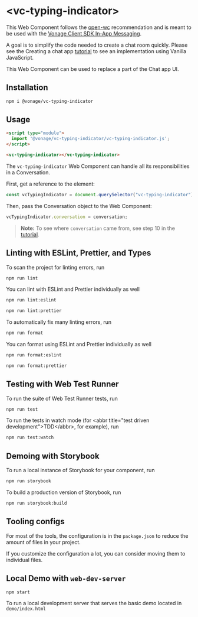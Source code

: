# \<vc-typing-indicator>

This Web Component follows the [open-wc](https://github.com/open-wc/open-wc) recommendation and is meant to be used with the [Vonage Client SDK In-App Messaging](https://developer.nexmo.com/client-sdk/in-app-messaging/overview).

A goal is to simplify the code needed to create a chat room quickly. Please see the Creating a chat app [tutorial](https://developer.nexmo.com/client-sdk/tutorials/in-app-messaging/introduction/javascript) to see an implementation using Vanilla JavaScript.

This Web Component can be used to replace a part of the Chat app UI.

## Installation
```bash
npm i @vonage/vc-typing-indicator
```

## Usage
```html
<script type="module">
  import '@vonage/vc-typing-indicator/vc-typing-indicator.js';
</script>

<vc-typing-indicator></vc-typing-indicator>
```
The `vc-typing-indicator` Web Component can handle all its responsibilities in a Conversation.

First, get a reference to the element:
```js
const vcTypingIndicator = document.querySelector("vc-typing-indicator");
```

Then, pass the Conversation object to the Web Component:
```js
vcTypingIndicator.conversation = conversation;
```
> **Note:** To see where `conversation` came from, see step 10 in the [tutorial](https://developer.nexmo.com/client-sdk/tutorials/in-app-messaging/client-sdk/in-app-messaging/join-conversation/javascript).

## Linting with ESLint, Prettier, and Types
To scan the project for linting errors, run
```bash
npm run lint
```

You can lint with ESLint and Prettier individually as well
```bash
npm run lint:eslint
```
```bash
npm run lint:prettier
```

To automatically fix many linting errors, run
```bash
npm run format
```

You can format using ESLint and Prettier individually as well
```bash
npm run format:eslint
```
```bash
npm run format:prettier
```

## Testing with Web Test Runner
To run the suite of Web Test Runner tests, run
```bash
npm run test
```

To run the tests in watch mode (for &lt;abbr title=&#34;test driven development&#34;&gt;TDD&lt;/abbr&gt;, for example), run

```bash
npm run test:watch
```

## Demoing with Storybook
To run a local instance of Storybook for your component, run
```bash
npm run storybook
```

To build a production version of Storybook, run
```bash
npm run storybook:build
```


## Tooling configs

For most of the tools, the configuration is in the `package.json` to reduce the amount of files in your project.

If you customize the configuration a lot, you can consider moving them to individual files.

## Local Demo with `web-dev-server`
```bash
npm start
```
To run a local development server that serves the basic demo located in `demo/index.html`
